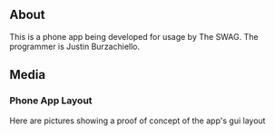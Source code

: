 ## About
This is a phone app being developed for usage by The SWAG. The programmer is Justin Burzachiello.

## Media

### Phone App Layout
Here are pictures showing a proof of concept of the app's gui layout


